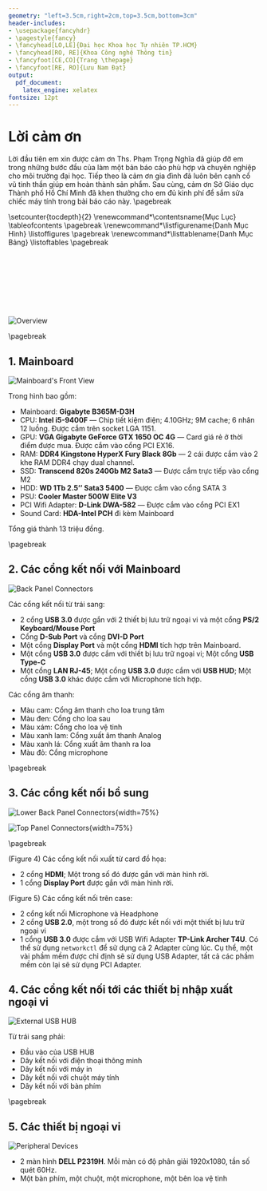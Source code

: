 ```yaml
---
geometry: "left=3.5cm,right=2cm,top=3.5cm,bottom=3cm"
header-includes:
- \usepackage{fancyhdr}
- \pagestyle{fancy}
- \fancyhead[LO,LE]{Đại học Khoa học Tự nhiên TP.HCM}
- \fancyhead[RO, RE]{Khoa Công nghệ Thông tin}
- \fancyfoot[CE,CO]{Trang \thepage}
- \fancyfoot[RE, RO]{Lưu Nam Đạt}
output: 
  pdf_document: 
    latex_engine: xelatex
fontsize: 12pt
---
```



# Lời cảm ơn

Lời đầu tiên em xin được cảm ơn Ths. Phạm Trọng Nghĩa đã giúp đỡ em trong những bước đầu của làm một bản báo cáo phù hợp và chuyên nghiệp cho môi trường đại học. Tiếp theo là cảm ơn gia đình đã luôn bên cạnh cổ vũ tinh thần giúp em hoàn thành sản phẩm. Sau cùng, cảm ơn Sở Giáo dục Thành phố Hồ Chí Minh đã khen thưởng cho em đủ kinh phí để sắm sửa chiếc máy tính trong bài báo cáo này.
\pagebreak

\setcounter{tocdepth}{2}
\renewcommand*\contentsname{Mục Lục}
\tableofcontents
\pagebreak
\renewcommand*\listfigurename{Danh Mục Hình}
\listoffigures
\pagebreak
\renewcommand*\listtablename{Danh Mục Bảng}
\listoftables
\pagebreak

```









```

![Overview](res/overview.png)

\pagebreak

## 1. Mainboard

![Mainboard's Front View](res/DSC_0663.JPG)

Trong hình bao gồm:

- Mainboard: **Gigabyte B365M-D3H**
- CPU: **Intel i5-9400F** — Chip tiết kiệm điện; 4.10GHz; 9M cache; 6 nhân 12 luồng. Được cắm trên socket LGA 1151.
- GPU: **VGA Gigabyte GeForce GTX 1650 OC 4G** — Card giá rẻ ở thời điểm được mua. Được cắm vào cổng PCI EX16.
- RAM: **DDR4 Kingstone HyperX Fury Black 8Gb** — 2 cái được cắm vào 2 khe RAM DDR4 chạy dual channel.
- SSD: **Transcend 820s 240Gb M2 Sata3** — Được cắm trực tiếp vào cổng M2
- HDD: **WD 1Tb 2.5’’ Sata3 5400** — Được cắm vào cổng SATA 3
- PSU: **Cooler Master 500W Elite V3**
- PCI Wifi Adapter: **D-Link DWA-582** — Được cắm vào cổng PCI EX1
- Sound Card: **HDA-Intel PCH** đi kèm Mainboard

Tổng giá thành 13 triệu đồng.

\pagebreak

## 2. Các cổng kết nối với Mainboard

![Back Panel Connectors](res/DSC_0668.JPG)

Các cổng kết nối từ trái sang:

- 2 cổng **USB 3.0** được gắn với 2 thiết bị lưu trữ ngoại vi và một cổng **PS/2 Keyboard/Mouse Port**
- Cổng **D-Sub Port** và cổng **DVI-D Port**
- Một cổng **Display Port** và một cổng **HDMI** tích hợp trên Mainboard.
- Một cổng **USB 3.0** được cắm với thiết bị lưu trữ ngoại vi; Một cổng **USB Type-C**
- Một cổng **LAN RJ-45**; Một cổng **USB 3.0** được cắm với **USB HUD**; Một cổng **USB 3.0** khác được cắm với Microphone tích hợp.

Các cổng âm thanh:

- Màu cam: Cổng âm thanh cho loa trung tâm
- Màu đen: Cổng cho loa sau
- Màu xám: Cổng cho loa vệ tinh
- Màu xanh lam: Cổng xuất âm thanh Analog
- Màu xanh lá: Cổng xuất âm thanh ra loa
- Màu đỏ: Cổng microphone

\pagebreak

## 3. Các cổng kết nối bổ sung

![Lower Back Panel Connectors](res/DSC_0667.JPG){width=75%}

![Top Panel Connectors](res/DSC_0670.JPG){width=75%}

\pagebreak

(Figure 4) Các cổng kết nối xuất từ card đồ họa:

- 2 cổng **HDMI**; Một trong số đó được gắn với màn hình rời.
- 1 cổng **Display Port** được gắn với màn hình rời.

(Figure 5) Các cổng kết nối trên case:

- 2 cổng kết nối Microphone và Headphone
- 2 cổng **USB 2.0**, một trong số đó được kết nối với một thiết bị lưu trữ ngoại vi
- 1 cổng **USB 3.0** được cắm với USB Wifi Adapter **TP-Link Archer T4U**. Có thể sử dụng `networkctl` để sử dụng cả 2 Adapter cùng lúc. Cụ thể, một vài phầm mềm được chỉ định sẽ sử dụng USB Adapter, tất cả các phầm mềm còn lại sẽ sử dụng PCI Adapter.

## 4. Các cổng kết nối tới các thiết bị nhập xuất ngoại vi

![External USB HUB](res/DSC_0665.JPG)

Từ trái sang phải:

- Đầu vào của USB HUB
- Dây kết nối với điện thoại thông minh
- Dây kết nối với máy in
- Dây kết nối với chuột máy tính
- Dây kết nối với bàn phím

\pagebreak

## 5. Các thiết bị ngoại vi

![Peripheral Devices](res/DSC_0671.JPG)

- 2 màn hình **DELL P2319H**. Mỗi màn có độ phân giải 1920x1080, tần số quét 60Hz.
- Một bàn phím, một chuột, một microphone, một bên loa vệ tinh

